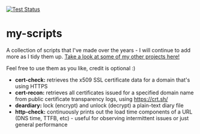[![Test Status](https://github.com/curtis86/my-scripts/actions/workflows/main.yml/badge.svg)](https://github.com/curtis86/my-scripts/actions/workflows/main.yml)

# my-scripts

A collection of scripts that I've made over the years - I will continue to add more as I tidy them up. [Take a look at some of my other projects here!](https://github.com/curtis86?tab=repositories)

Feel free to use them as you like, credit is optional :)

 * **cert-check:** retrieves the x509 SSL certificate data for a domain that's using HTTPS
 * **cert-recon:** retrieves all certificates issued for a specified domain name from public certificate transparency logs, using https://crt.sh/
 * **deardiary:** lock (encrypt) and unlock (decrypt) a plain-text diary file
 * **http-check:** continuously prints out the load time components of a URL (DNS time, TTFB, etc) - useful for observing intermittent issues or just general performance